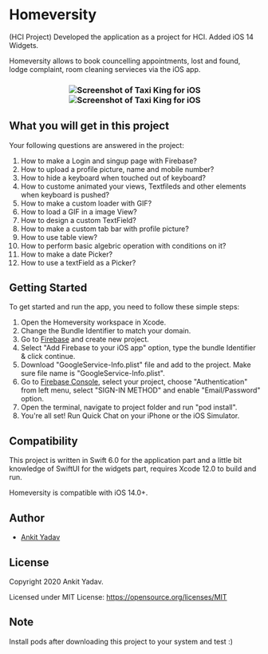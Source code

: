 # Homeversity
(HCI Project)
Developed the application as a project for HCI. 
Added iOS 14 Widgets.

Homeversity allows to book councelling appointments, lost and found, lodge complaint, room cleaning servieces via the iOS app.

<h3 align="center">
<img src="image1.png" alt="Screenshot of Taxi King for iOS" />
<img src="video1.gif" alt="Screenshot of Taxi King for iOS" />
</h3>

## What you will get in this project

Your following questions are answered in the project:

1. How to make a Login and singup page with Firebase?
2. How to upload a profile picture, name and mobile number?
3. How to hide a keyboard when touched out of keyboard?
4. How to custome animated your views, Textfileds and other elements when keyboard is pushed?
5. How to make a custom loader with GIF?
6. How to load a GIF in a image View?
7. How to design a custom TextField?
8. How to make a custom tab bar with profile picture?
9. How to use table view?
10. How to perform basic algebric operation with conditions on it?
11. How to make a date Picker?
12. How to use a textField as a Picker?

## Getting Started

To get started and run the app, you need to follow these simple steps:

1. Open the Homeversity workspace in Xcode.
2. Change the Bundle Identifier to match your domain.
3. Go to [Firebase](https://firebase.google.com) and create new project.
4. Select "Add Firebase to your iOS app" option, type the bundle Identifier & click continue.
5. Download "GoogleService-Info.plist" file and add to the project. Make sure file name is "GoogleService-Info.plist".
6. Go to [Firebase Console](https://console.firebase.google.com), select your project, choose "Authentication" from left menu, select "SIGN-IN METHOD" and enable "Email/Password" option.
7. Open the terminal, navigate to project folder and run "pod install". 
8. You're all set! Run Quick Chat on your iPhone or the iOS Simulator.


## Compatibility

This project is written in Swift 6.0 for the application part and a little bit knowledge of SwiftUI for the widgets part, requires Xcode 12.0 to build and run.

Homeversity is compatible with iOS 14.0+.

## Author

* [Ankit Yadav](https://www.instagram.com/thedrunkcoder/)

## License

Copyright 2020 Ankit Yadav.

Licensed under MIT License: https://opensource.org/licenses/MIT

## Note

Install pods after downloading this project to your system and test :)
